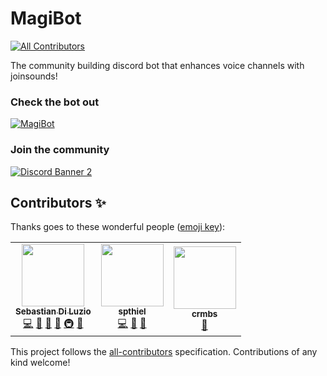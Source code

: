 # MagiBot 
<!-- ALL-CONTRIBUTORS-BADGE:START - Do not remove or modify this section -->
[![All Contributors](https://img.shields.io/badge/all_contributors-3-orange.svg?style=flat-square)](#contributors-)
<!-- ALL-CONTRIBUTORS-BADGE:END -->
The community building discord bot that enhances voice channels with joinsounds!

### Check the bot out
[![MagiBot](https://bots.ondiscord.xyz/bots/384820232583249921/embed?theme=dark&showGuilds=true)](https://bots.ondiscord.xyz/bots/384820232583249921)
### Join the community
[![Discord Banner 2](https://discordapp.com/api/guilds/380669498014957569/widget.png?style=banner2)](https://discord.gg/2Evcf4T)



## Contributors ✨

Thanks goes to these wonderful people ([emoji key](https://allcontributors.org/docs/en/emoji-key)):

<!-- ALL-CONTRIBUTORS-LIST:START - Do not remove or modify this section -->
<!-- prettier-ignore-start -->
<!-- markdownlint-disable -->
<table>
  <tr>
    <td align="center"><a href="http://diluz.io"><img src="https://avatars.githubusercontent.com/u/18548570?v=4?s=100" width="100px;" alt=""/><br /><sub><b>Sebastian Di Luzio</b></sub></a><br /><a href="https://github.com/T0TProduction/MagiBot/commits?author=T0TProduction" title="Code">💻</a> <a href="#ideas-T0TProduction" title="Ideas, Planning, & Feedback">🤔</a> <a href="https://github.com/T0TProduction/MagiBot/pulls?q=is%3Apr+reviewed-by%3AT0TProduction" title="Reviewed Pull Requests">👀</a> <a href="#business-T0TProduction" title="Business development">💼</a> <a href="#infra-T0TProduction" title="Infrastructure (Hosting, Build-Tools, etc)">🚇</a> <a href="#maintenance-T0TProduction" title="Maintenance">🚧</a></td>
    <td align="center"><a href="https://github.com/spthiel"><img src="https://avatars.githubusercontent.com/u/17518682?v=4?s=100" width="100px;" alt=""/><br /><sub><b>spthiel</b></sub></a><br /><a href="https://github.com/T0TProduction/MagiBot/commits?author=spthiel" title="Code">💻</a> <a href="#ideas-spthiel" title="Ideas, Planning, & Feedback">🤔</a> <a href="https://github.com/T0TProduction/MagiBot/pulls?q=is%3Apr+reviewed-by%3Aspthiel" title="Reviewed Pull Requests">👀</a></td>
    <td align="center"><a href="https://github.com/crmbs"><img src="https://avatars.githubusercontent.com/u/59517304?v=4?s=100" width="100px;" alt=""/><br /><sub><b>crmbs</b></sub></a><br /><a href="#userTesting-crmbs" title="User Testing">📓</a></td>
  </tr>
</table>

<!-- markdownlint-restore -->
<!-- prettier-ignore-end -->

<!-- ALL-CONTRIBUTORS-LIST:END -->

This project follows the [all-contributors](https://github.com/all-contributors/all-contributors) specification. Contributions of any kind welcome!